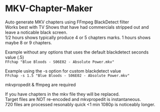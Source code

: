 # MKV-Chapter-Maker
Auto generate MKV chapters using FFmpeg BlackDetect filter   
Works best with TV Shows that have had commercials stripped out and leave a noticable black screen.   
1/2 hours shows typically produce 4 or 5 chapters marks. 1 hours shows maybe 8 or 9 chapters.   
   
   
Example without any options that uses the default blackdetect seconds value (.5)   
```FFchap "Blue Bloods - S06E02 - Absolute Power.mkv"```   
   
   Example using the -s option for custom blackdetect value   
   ```FFchap -s 1.5 "Blue Bloods - S06E02 - Absolute Power.mkv"```   
   
mkvpropedit & ffmpeg are required   
   
   If you have chapters in the mkv file they will be replaced.   
   Target files are NOT re-encoded and mkvpropedit is instantaneous.   
   720 files are processed resonably quick <1 min 1080p is noticeably longer.   
   
